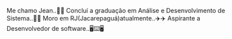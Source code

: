 Me chamo Jean..🙋🙋
Concluí a graduação em Análise e Desenvolvimento de Sistema..🧐🧐
Moro em RJ(Jacarepaguá)atualmente..✈️✈️
Aspirante a Desenvolvedor de software..🖥️⌨️🖥️


